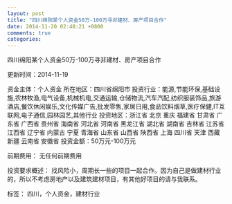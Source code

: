```yaml
---
layout: post
title: "四川绵阳某个人资金50万-100万寻非建材、房产项目合作"
date: 2014-11-20 02:48:21 +0800
comments: true
categories: 
---
```

四川绵阳某个人资金50万-100万寻非建材、房产项目合作



更新时间：2014-11-19

资金主体：个人资金
所在地区：四川省绵阳市
投资行业：能源,节能环保,基础设施,农林牧渔,电气设备,机械机电,交通运输,仓储物流,汽车汽配,纺织服装饰品,旅游酒店,餐饮休闲娱乐,文化传媒广告,批发零售,家居日用,食品饮料烟草,医疗保健,IT互联网,电子通信,园林园艺,其他行业
投资地区：浙江省 北京 重庆 福建省 甘肃省 广东省 广西省 贵州省 海南省 河北省 河南省 黑龙江省 湖北省 湖南省 吉林省 江苏省 江西省 辽宁省 内蒙古 宁夏 青海省 山东省 山西省 陕西省 上海 四川省 天津 西藏 新疆 云南省 安徽省
投资金额：50万元-100万元

前期费用：
无任何前期费用

投资要求概述：
找风险小，周期长一些的项目一起合作。因为自己是做建材行业的，所以不考虑房地产以及建筑建材项目，有其他好项目的请与我联系。

标签：
四川，个人资金，建材行业

